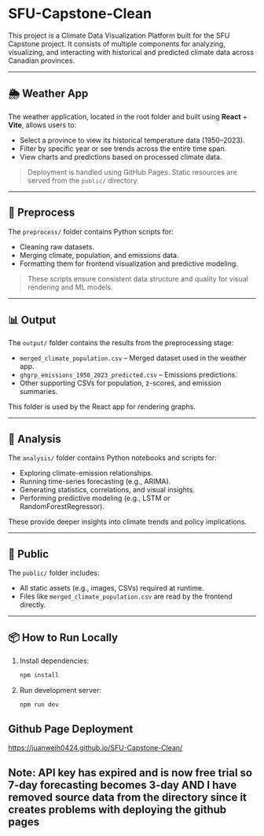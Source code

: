 # SFU-Capstone-Clean

This project is a Climate Data Visualization Platform built for the SFU Capstone project. It consists of multiple components for analyzing, visualizing, and interacting with historical and predicted climate data across Canadian provinces.

---

## 🌦️ Weather App

The weather application, located in the root folder and built using **React** + **Vite**, allows users to:

- Select a province to view its historical temperature data (1950–2023).
- Filter by specific year or see trends across the entire time span.
- View charts and predictions based on processed climate data.

> Deployment is handled using GitHub Pages. Static resources are served from the `public/` directory.

---

## 🧹 Preprocess

The `preprocess/` folder contains Python scripts for:

- Cleaning raw datasets.
- Merging climate, population, and emissions data.
- Formatting them for frontend visualization and predictive modeling.

> These scripts ensure consistent data structure and quality for visual rendering and ML models.

---

## 📊 Output

The `output/` folder contains the results from the preprocessing stage:

- `merged_climate_population.csv` – Merged dataset used in the weather app.
- `ghgrp_emissions_1950_2023_predicted.csv` – Emissions predictions.
- Other supporting CSVs for population, z-scores, and emission summaries.

This folder is used by the React app for rendering graphs.

---

## 🔬 Analysis

The `analysis/` folder contains Python notebooks and scripts for:

- Exploring climate-emission relationships.
- Running time-series forecasting (e.g., ARIMA).
- Generating statistics, correlations, and visual insights.
- Performing predictive modeling (e.g., LSTM or RandomForestRegressor).

These provide deeper insights into climate trends and policy implications.

---

## 📁 Public

The `public/` folder includes:

- All static assets (e.g., images, CSVs) required at runtime.
- Files like `merged_climate_population.csv` are read by the frontend directly.

---

## 📦 How to Run Locally

1. Install dependencies:

   ```bash
   npm install

2. Run development server:

   ```bash
   npm run dev
   ```

## Github Page Deployment

https://juanweih0424.github.io/SFU-Capstone-Clean/

## Note: API key has expired and is now free trial so 7-day forecasting becomes 3-day AND I have removed source data from the directory since it creates problems with deploying the github pages

